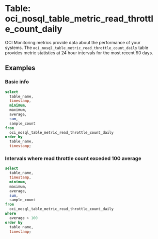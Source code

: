 # Table: oci_nosql_table_metric_read_throttle_count_daily

OCI Monitoring metrics provide data about the performance of your systems. The `oci_nosql_table_metric_read_throttle_count_daily` table provides metric statistics at 24 hour intervals for the most recent 90 days.

## Examples

### Basic info

```sql
select
  table_name,
  timestamp,
  minimum,
  maximum,
  average,
  sum,
  sample_count
from
  oci_nosql_table_metric_read_throttle_count_daily
order by
  table_name,
  timestamp;
```

### Intervals where read throttle count exceded 100 average

```sql
select
  table_name,
  timestamp,
  minimum,
  maximum,
  average,
  sum,
  sample_count
from
  oci_nosql_table_metric_read_throttle_count_daily
where
  average > 100
order by
  table_name,
  timestamp;
```
